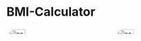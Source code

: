 # BMI-Calculator
<div class="row" style="display: flex;">
    <div class="column " style="  flex: 33.33%;
  padding: 5px;">
        <img src="https://i.ibb.co/m4TmF7s/screenshot1.png" alt="screenshot1" style="width:40%; border-radius: 50px;" />
    </div>
    <div class="column " style="flex: 33.33%;
  padding: 5px;">
       <img src="https://i.ibb.co/4JCtppj/screenshot2.png" alt="screenshot2"  style="width:40%; border-radius: 50px;">
    </div>
    
  </div>

